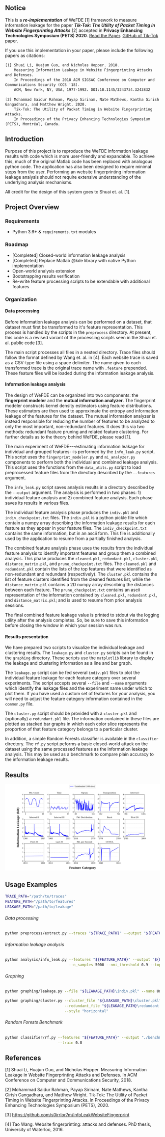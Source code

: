## Notice

This is a ***re-implementation*** of WeFDE [1] framework to measure information leakage for the paper ***Tik-Tok: The Utility of Packet Timing in Website Fingerprinting Attacks*** [2] accepted in **Privacy Enhancing Technologies Symposium (PETS) 2020**. [Read the Paper](https://arxiv.org/pdf/1902.06421.pdf). [GitHub of Tik-Tok](https://github.com/msrocean/Tik_Tok/) paper. 

If you use this implementation in your paper, please include the following papers as citations:

```
[1] Shuai Li, Huajun Guo, and Nicholas Hopper. 2018.
    Measuring Information Leakage in Website Fingerprinting Attacks and Defenses.
    In Proceedings of the 2018 ACM SIGSAC Conference on Computer and Communications Security (CCS '18). 
    ACM, New York, NY, USA, 1977-1992. DOI:10.1145/3243734.3243832

[2] Mohammad Saidur Rahman, Payap Sirinam, Nate Mathews, Kantha Girish Gangadhara, and Matthew Wright. 2020. 
    Tik-Tok: The Utility of Packet Timing in Website Fingerprinting Attacks. 
    In Proceedings of the Privacy Enhancing Technologies Symposium (PETS), Montréal, Canada.
```

## Introduction

Purpose of this project is to reproduce the WeFDE information leakage results with code which is more user-friendly and expandable.
To achieve this, much of the original Matlab code has been replaced with analogous python code.
The application has also been designed to require minimal steps from the user.
Performing an website fingerprinting information leakage analysis should not require extensive understanding of the underlying analysis mechanisms.

All credit for the design of this system goes to Shuai et. al. [1].


## Project Overview

### Requirements

* Python 3.6+ & ``requirements.txt`` modules

### Roadmap

* [Completed] Closed-world information leakage analysis
* [Completed] Replace Matlab @kde library with native Python implementation
* Open-world analysis extension
* Bootstrapping results verification
* Re-write feature processing scripts to be extendable with additional features

### Organization

#### Data processing
Before information leakage analysis can be performed on a dataset, that dataset must first be transformed to it's feature representation.
This process is handled by the scripts in the ``preprocess`` directory.
At present, this code is a revised variant of the processing scripts seen in the Shuai et. al. public code [3].

The main script processes all files in a nested directory.
Trace files should follow the format defined by Wang et. al. in [4].
Each website trace is saved as a CSV-type file using a space delimiter.
The name given to each transformed trace is the original trace name with ``.feature`` prepended.
These feature files will be loaded during the information leakage analysis.

#### Information leakage analysis

The design of WeFDE can be organized into two components: the **fingerprint modeler** and the **mutual information analyzer**.
The fingerprint modeler constructs kernel density estimators using feature distributions. These estimators are then used to approximate the entropy and information leakage of the features for the dataset. 
The mutual information analyzer is instead responsible for reducing the number of features to be analyzed to only the most important, non-redundant features. It does this via two methods: redundant feature pruning and related feature clustering.
For further details as to the theory behind WeFDE, please read [1].

The main experiment of WeFDE---estimating information leakage for individual and grouped features--is performed by the ``info_leak.py`` script. This script uses the ``fingerprint_modeler.py`` and ``mi_analyzer.py`` components to perform both the individual and combined leakage analysis. This script uses the functions from the ``data_utils.py`` script to load preprocessed feature files from the directory described by the ``--features`` argument. 

The ``info_leak.py`` script saves analysis results in a directory described by the ``--output`` argument. The analysis is performed in two phases: 1) individual feature analysis and 2) combined feature analysis. Each phase saves its results in various files. 

The individual feature analysis phase produces the ``indiv.pkl`` and ``indiv_checkpoint.txt`` files. The ``indiv.pkl`` is a python pickle file which contain a numpy array describing the information leakage results for each feature as they appear in your feature files. The ``indiv_checkpoint.txt`` contains the same information, but in an ascii form. This file is additionally used by the application to resume from a partially finished analysis.

The combined feature analysis phase uses the results from the individual feature analysis to identify important features and group them a combined analysis. This phase produces the ``cleaned.pkl``, ``redundant.pkl``, ``cluster.pkl``, ``distance_matrix.pkl``, and ``prune_checkpoint.txt`` files. The ``cleaned.pkl`` and ``redundant.pkl`` contain the lists of the top features that were identified as non-redundant and redundant (respectively). The ``cluster.pkl`` contains the list of feature clusters identified from the cleaned features list, while the ``distance_matrix.pkl`` contains a 2D numpy array describing the distances between each feature. The ``prune_checkpoint.txt`` contains an ascii representation of the information contained by ``cleaned.pkl``, ``redundant.pkl``, and ``distance_matrix.pkl``; and is used to resume from prior analysis sessions.

The final combined feature leakage value is printed to stdout via the logging utility after the analysis completes. So, be sure to save this information before closing the window in which your session was run. 

#### Results presentation

We have prepared two scripts to visualize the individual leakage and clustering results. The ``leakage.py`` and ``cluster.py`` scripts can be found in the ``graphing`` directory. These scripts use the ``matplotlib`` library to display the leakage and clustering information as a line and bar graph. 

The ``leakage.py`` script can be fed several ``indiv.pkl`` files to plot the individual feature leakage for each feature category over several experiments. The script accepts several ``--file`` and ``--name`` arguments which identify the leakage files and the experiment name under which to plot them. If you have used a custom set of features for your analysis, you will need to adjust the feature category information contained in the ``common.py`` file. 

The ``cluster.py`` script should be provided with a ``cluster.pkl`` and (optionally) a ``redundant.pkl`` file. The information contained in these files are plotted as stacked bar graphs in which each color slice represents the proportion of that feature category belongs to a particular cluster. 

In addition, a simple Random Forests classifier is available in the ``classifier`` directory. The ``rf.py`` script peforms a basic closed-world attack on the dataset using the same processed features as the information leakage analysis. This may be used as a benchmark to compare plain accuracy to the information leakage results.

## Results

![Information leakage of individual features in a 100 site world size.](leakage.png)


## Usage Examples

```bash
TRACE_PATH="/path/to/traces"
FEATURE_PATH="/path/to/features"
LEAKAGE_PATH="/path/to/leakage"
```

###### Data processing

```bash
python preprocess/extract.py --traces "${TRACE_PATH}" --output "${FEATURE_PATH}"
```

###### Information leakage analysis

```bash
python analysis/info_leak.py --features "${FEATURE_PATH}" --output "${LEAKAGE_PATH}" \
                             --n_samples 5000 --nmi_threshold 0.9 --topn 100 --n_procs 8
```

###### Graphing

```bash
python graphing/leakage.py --file "${LEAKAGE_PATH}\indiv.pkl" --name Undefended
```

```bash
python graphing/cluster.py --cluster_file "${LEAKAGE_PATH}\cluster.pkl" \
                           --redundant_file "${LEAKAGE_PATH}\redundant.pkl" \
                           --style "horizontal"
```

###### Random Forests Benchmark

```bash
python classifier/rf.py --features "${FEATURE_PATH}" --output "./benchmark.txt" \
                        --train 0.8
```

## References
[1] Shuai Li, Huajun Guo, and Nicholas Hopper. Measuring Information Leakage in Website Fingerprinting Attacks and Defenses. In ACM Conference on Computer and Communications Security, 2018.

[2] Mohammad Saidur Rahman, Payap Sirinam, Nate Mathews, Kantha Girish Gangadhara, and Matthew Wright. 
    Tik-Tok: The Utility of Packet Timing in Website Fingerprinting Attacks. 
    In Proceedings of the Privacy Enhancing Technologies Symposium (PETS), 2020.

[3] https://github.com/s0irrlor7m/InfoLeakWebsiteFingerprint

[4] Tao Wang. Website fingerprinting: attacks and defenses. PhD thesis, University of Waterloo, 2016.
